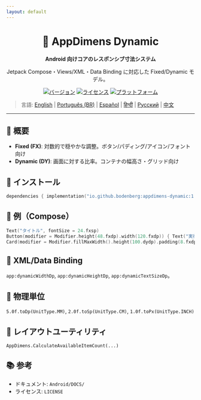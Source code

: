 ```yaml
---
layout: default
---
```


<div align="center">
    <h1>📐 AppDimens Dynamic</h1>
    <p><strong>Android 向けコアのレスポンシブ寸法システム</strong></p>
    <p>Jetpack Compose・Views/XML・Data Binding に対応した Fixed/Dynamic モデル。</p>

[![バージョン](https://img.shields.io/badge/version-1.0.8-blue.svg)](https://github.com/bodenberg/appdimens/releases)
[![ライセンス](https://img.shields.io/badge/license-Apache%202.0-green.svg)](../../../LICENSE)
[![プラットフォーム](https://img.shields.io/badge/platform-Android%2021+-orange.svg)](https://developer.android.com/)
</div>

> 言語: [English](../../../../Android/appdimens_dynamic/README.md) | [Português (BR)](../../pt-BR/Android/appdimens_dynamic/README.md) | [Español](../../es/Android/appdimens_dynamic/README.md) | [हिन्दी](../../hi/Android/appdimens_dynamic/README.md) | [Русский](../../ru/Android/appdimens_dynamic/README.md) | [中文](../../zh/Android/appdimens_dynamic/README.md)

---

## 🎯 概要
- **Fixed (FX)**: 対数的で穏やかな調整。ボタン/パディング/アイコン/フォント向け
- **Dynamic (DY)**: 画面に対する比率。コンテナの幅高さ・グリッド向け

## 🚀 インストール
```kotlin
dependencies { implementation("io.github.bodenberg:appdimens-dynamic:1.0.8") }
```

## 🎨 例（Compose）
```kotlin
Text("タイトル", fontSize = 24.fxsp)
Button(modifier = Modifier.height(48.fxdp).width(120.fxdp)) { Text("実行") }
Card(modifier = Modifier.fillMaxWidth().height(100.dydp).padding(8.fxdp)) { }
```

## 📄 XML/Data Binding
`app:dynamicWidthDp`, `app:dynamicHeightDp`, `app:dynamicTextSizeDp`。

## 📏 物理単位
`5.0f.toDp(UnitType.MM)`, `2.0f.toSp(UnitType.CM)`, `1.0f.toPx(UnitType.INCH)`

## 🧮 レイアウトユーティリティ
`AppDimens.CalculateAvailableItemCount(...)`

## 📚 参考
- ドキュメント: `Android/DOCS/`
- ライセンス: `LICENSE`
